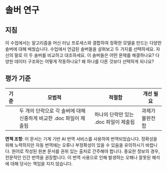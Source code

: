 # 솔버 연구
## 지침

이 수업에서는 알고리즘을 머신 러닝 프로세스와 결합하여 정확한 모델을 만드는 다양한 솔버에 대해 배웠습니다. 수업에서 언급된 솔버들을 살펴보고 두 가지를 선택하세요. 자신의 말로 이 두 솔버를 비교하고 대조하세요. 이 솔버들은 어떤 문제를 해결하나요? 다양한 데이터 구조와는 어떻게 작동하나요? 왜 하나를 다른 것보다 선택하게 되나요?
## 평가 기준

| 기준 | 모범적 | 적절함 | 개선 필요 |
| -------- | ---------------------------------------------------------------------------------------------- | ------------------------------------------------ | ---------------------------- |
| | 두 개의 단락으로 각 솔버에 대해 신중하게 비교한 .doc 파일이 제출됨 | 하나의 단락만 있는 .doc 파일이 제출됨 | 과제가 불완전함 |

**면책 조항**:
이 문서는 기계 기반 AI 번역 서비스를 사용하여 번역되었습니다. 정확성을 위해 노력하지만 자동 번역에는 오류나 부정확성이 있을 수 있음을 유의하시기 바랍니다. 원어로 작성된 원본 문서를 권위 있는 출처로 간주해야 합니다. 중요한 정보의 경우, 전문적인 인간 번역을 권장합니다. 이 번역 사용으로 인해 발생하는 오해나 잘못된 해석에 대해 당사는 책임을 지지 않습니다.